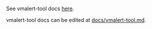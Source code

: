 See vmalert-tool docs [here](https://docs.victoriametrics.com/vmalert-tool.html).

vmalert-tool docs can be edited at [docs/vmalert-tool.md](https://github.com/VictoriaMetrics/VictoriaMetrics/blob/master/docs/vmalert-tool.md).
